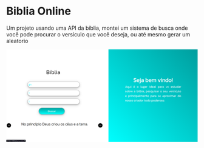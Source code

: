# Biblia Online

<p> Um projeto usando uma API da biblia,  montei um sistema de busca onde você pode procurar o versiculo que você deseja, ou até mesmo gerar um aleatorio</p>

<img src="/images/website.png" alt="">
